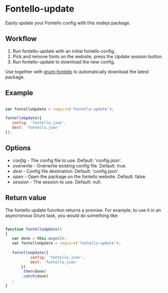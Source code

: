 # Fontello-update

Easily update your Fontello config with this nodejs package.

## Workflow

1. Run fontello-update with an initial fontello config.
2. Pick and remove fonts on the website, press the Update session button.
3. Run fontello-update to download the new config.

Use together with [grunt-fontello](https://www.npmjs.org/package/grunt-fontello) to automatically download the latest package.

## Example

 ```javascript

var fontelloUpdate = require('fontello-update');

fontelloUpdate({
	config: 'fontello.json',
	dest: 'fontello.json'
});

```

## Options
* *config* - The config file to use. Default: 'config.json'.
* *overwrite* - Overwrite existing config file. Default: true.
* *dest* - Config file destination: Default: 'config.json'.
* *open* - Open the package on the fontello website. Default: false.
* *session* - The session to use. Default: null.

## Return value
The fontello update function returns a promise. For example, to use it in an
asyncronous Grunt task, you would do something like:

 ```javascript

function fontelloUpdate()
{
	var done = this.async();
	var fontelloUpdate = require('fontello-update');
	
	fontelloUpdate({
			config: 'fontello.json',
			dest: 'fontello.json'
		})
		.then(done)
		.catch(done)
	;
}

 ```
